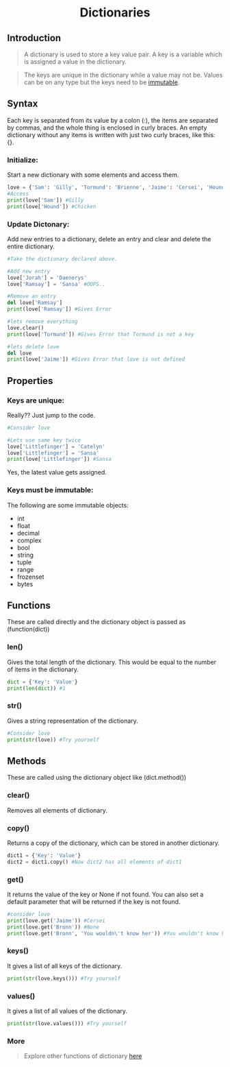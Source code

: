 <h1 align="center"> Dictionaries </h1>

## Introduction

>A dictionary is used to store a key value pair. A key is a variable which is assigned a value in the dictionary.

>The keys are unique in the dictionary while a value may not be. Values can be on any type but the keys need to be [immutable](https://codehabitude.com/2013/12/24/python-objects-mutable-vs-immutable/).

## Syntax

Each key is separated from its value by a colon (:), the items are separated by commas, and the whole thing is enclosed in curly braces. An empty dictionary without any items is written with just two curly braces, like this: {}.

<h3>Initialize:</h3>
Start a new dictionary with some elements and access them.

```python
love = {'Sam': 'Gilly', 'Tormund': 'Brienne', 'Jaime': 'Cersei', 'Hound': 'Chicken'}
#Access
print(love['Sam']) #Gilly
print(love['Hound']) #Chicken
```
<h3>Update Dictonary:</h3>
Add new entries to a dictionary, delete an entry and clear and delete the entire dictionary.

```python
#Take the dictionary declared above.

#Add new entry
love['Jorah'] = 'Daenerys'
love['Ramsay'] = 'Sansa' #OOPS..

#Remove an entry
del love['Ramsay']
print(love['Ramsay']) #Gives Error

#lets remove everything
love.clear()
print(love['Tormund']) #Gives Error that Tormund is not a key

#lets delete love
del love
print(love['Jaime']) #Gives Error that love is not defined
```
## Properties
<h3>Keys are unique:</h3>
Really?? Just jump to the code.

```python
#Consider love

#Lets use same key twice
love['Littlefinger'] = 'Catelyn'
love['Littlefinger'] = 'Sansa'
print(love['Littlefinger']) #Sansa
```
Yes, the latest value gets assigned.

<h3>Keys must be immutable:</h3>
The following are some immutable objects:

* int
* float
* decimal
* complex
* bool
* string
* tuple
* range
* frozenset
* bytes

## Functions
These are called directly and the dictionary object is passed as (function(dict))
<h3>len()</h3>
Gives the total length of the dictionary. This would be equal to the number of items in the dictionary.

```python
dict = {'Key': 'Value'}
print(len(dict)) #1
```
<h3>str()</h3>
Gives a string representation of the dictionary.

```python
#Consider love
print(str(love)) #Try yourself
```
## Methods
These are called using the dictionary object like (dict.method())

<h3>clear()</h3>
Removes all elements of dictionary.

<h3>copy()</h3>
Returns a copy of the dictionary, which can be stored in another dictionary.

```python
dict1 = {'Key': 'Value'}
dict2 = dict1.copy() #Now dict2 has all elements of dict1
```

<h3>get()</h3>
It returns the value of the key or None if not found. You can also set a default parameter that will be returned if the key is not found.

```python
#consider love
print(love.get('Jaime')) #Cersei
print(love.get('Bronn')) #None
print(love.get('Bronn', 'You wouldn\'t know her')) #You wouldn't know her
```

<h3>keys()</h3>
It gives a list of all keys of the dictionary.

```python
print(str(love.keys())) #Try yourself
```

<h3>values()</h3>
It gives a list of all values of the dictionary.

```python
print(str(love.values())) #Try yourself
```
<h3>More</h3>

> Explore other functions of dictionary [here](https://www.tutorialspoint.com/python3/python_dictionary.htm)